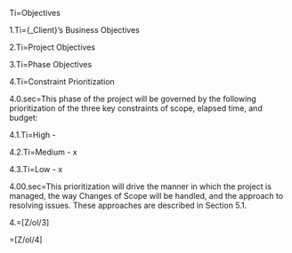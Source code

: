 Ti=Objectives

1.Ti={_Client}’s Business Objectives

2.Ti=Project Objectives

3.Ti=Phase Objectives

4.Ti=Constraint Prioritization

4.0.sec=This phase of the project will be governed by the following prioritization of the three key constraints of scope, elapsed time, and budget:

4.1.Ti=High - 

4.2.Ti=Medium - x

4.3.Ti=Low - x

4.00.sec=This prioritization will drive the manner in which the project is managed, the way Changes of Scope will be handled, and the approach to resolving issues. These approaches are described in Section 5.1.

4.=[Z/ol/3]

=[Z/ol/4]
